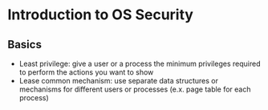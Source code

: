 # Introduction to OS Security

## Basics

- Least privilege: give a user or a process the minimum privileges required to perform the actions you want to show 
- Lease common mechanism: use separate data structures or mechanisms for different users or processes (e.x. page table for each process) 